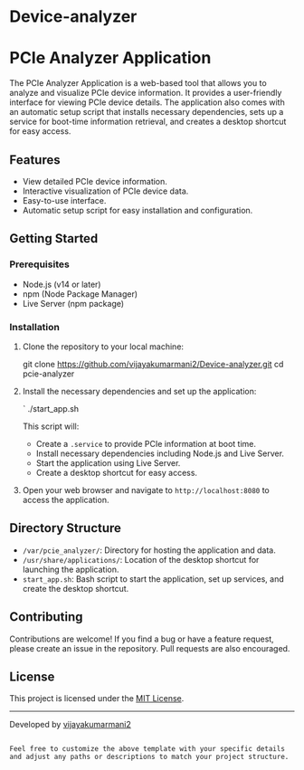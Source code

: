 # Device-analyzer

# PCIe Analyzer Application

The PCIe Analyzer Application is a web-based tool that allows you to analyze and visualize PCIe device information. It provides a user-friendly interface for viewing PCIe device details. The application also comes with an automatic setup script that installs necessary dependencies, sets up a service for boot-time information retrieval, and creates a desktop shortcut for easy access.

## Features

- View detailed PCIe device information.
- Interactive visualization of PCIe device data.
- Easy-to-use interface.
- Automatic setup script for easy installation and configuration.

## Getting Started

### Prerequisites

- Node.js (v14 or later)
- npm (Node Package Manager)
- Live Server (npm package)

### Installation

1. Clone the repository to your local machine:

   
   git clone https://github.com/vijayakumarmani2/Device-analyzer.git
   cd pcie-analyzer
   

2. Install the necessary dependencies and set up the application:

   `
   ./start_app.sh
   

   This script will:
   - Create a `.service` to provide PCIe information at boot time.
   - Install necessary dependencies including Node.js and Live Server.
   - Start the application using Live Server.
   - Create a desktop shortcut for easy access.

3. Open your web browser and navigate to `http://localhost:8080` to access the application.

## Directory Structure

- `/var/pcie_analyzer/`: Directory for hosting the application and data.
- `/usr/share/applications/`: Location of the desktop shortcut for launching the application.
- `start_app.sh`: Bash script to start the application, set up services, and create the desktop shortcut.

## Contributing

Contributions are welcome! If you find a bug or have a feature request, please create an issue in the repository. Pull requests are also encouraged.

## License

This project is licensed under the [MIT License](LICENSE).

---

Developed by [vijayakumarmani2](https://github.com/your-username)
```

Feel free to customize the above template with your specific details and adjust any paths or descriptions to match your project structure.
